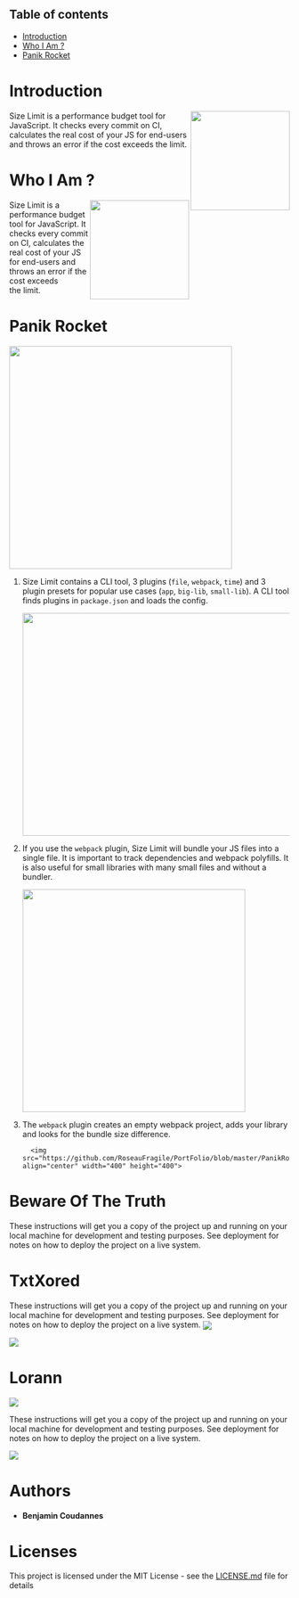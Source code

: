 ## Table of contents
* [Introduction](#Introduction)
* [Who I Am ?](#WhoIAm?)
* [Panik Rocket](#PanikRocket)

# Introduction

<img src="https://github.com/RoseauFragile/PortFolio/blob/master/Avatar.jpg" align="right"
      width="178" height="178">

Size Limit is a performance budget tool for JavaScript. It checks every commit
on CI, calculates the real cost of your JS for end-users and throws an error
if the cost exceeds the limit.

# Who I Am ? 

<img src="https://github.com/RoseauFragile/PortFolio/blob/master/Avatar.jpg" align="right"
      width="178" height="178">

Size Limit is a performance budget tool for JavaScript. It checks every commit
on CI, calculates the real cost of your JS for end-users and throws an error
if the cost exceeds the limit.


# Panik Rocket

<img src="https://github.com/RoseauFragile/PortFolio/blob/master/PanikRocket_InGame.png" align="center" width="400" height="400">

1. Size Limit contains a CLI tool, 3 plugins (`file`, `webpack`, `time`)
   and 3 plugin presets for popular use cases (`app`, `big-lib`, `small-lib`).
   A CLI tool finds plugins in `package.json` and loads the config.
   
   <img src="https://github.com/RoseauFragile/PortFolio/blob/master/PanikRocket_MultiPlayers.png" align="center" width="500" height="400">
   
2. If you use the `webpack` plugin, Size Limit will bundle your JS files into
   a single file. It is important to track dependencies and webpack polyfills.
   It is also useful for small libraries with many small files and without
   a bundler.
   
      <img src="https://github.com/RoseauFragile/PortFolio/blob/master/PanikRocket_HowTo.png" align="center" width="400" height="400">

3. The `webpack` plugin creates an empty webpack project, adds your library
   and looks for the bundle size difference.
   
         <img src="https://github.com/RoseauFragile/PortFolio/blob/master/PanikRocket_Controllers.png" align="center" width="400" height="400">

   

# Beware Of The Truth

These instructions will get you a copy of the project up and running on your local machine for development and testing purposes. See deployment for notes on how to deploy the project on a live system.

# TxtXored

These instructions will get you a copy of the project up and running on your local machine for development and testing purposes. See deployment for notes on how to deploy the project on a live system.
<img src="https://github.com/RoseauFragile/PortFolio/blob/master/JavaXored_Xor.png" align="center" >

<img src="https://github.com/RoseauFragile/PortFolio/blob/master/JavaXored_Caesar.png" align="center" >


# Lorann

<img src="https://github.com/RoseauFragile/PortFolio/blob/master/Lorann.png" align="center" >

These instructions will get you a copy of the project up and running on your local machine for development and testing purposes. See deployment for notes on how to deploy the project on a live system.

<img src="https://github.com/RoseauFragile/PortFolio/blob/master/Lorann.jpg" align="center">

# Authors

* **Benjamin Coudannes** 


# Licenses

This project is licensed under the MIT License - see the [LICENSE.md](LICENSE.md) file for details
